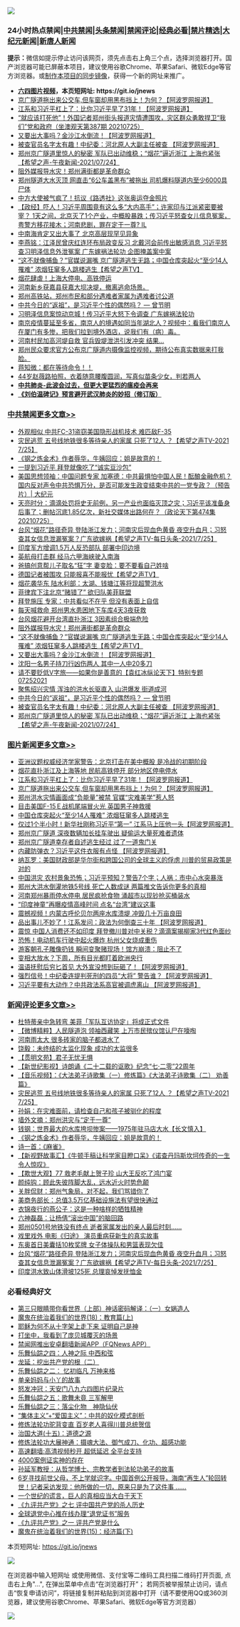![](https://raw.githubusercontent.com/fqnews/bnews/master/64photo/fqnews-qr.jpg)

<div id="tt">
<h3>24小时热点禁闻|<a href="#%E4%B8%AD%E5%85%B1%E7%A6%81%E9%97%BB%E6%9B%B4%E5%A4%9A%E6%96%87%E7%AB%A0">中共禁闻</a>|<a href="#%E5%9B%BE%E7%89%87%E6%96%B0%E9%97%BB%E6%9B%B4%E5%A4%9A%E6%96%87%E7%AB%A0">头条禁闻</a>|<a href="#%E6%96%B0%E9%97%BB%E8%AF%84%E8%AE%BA%E6%9B%B4%E5%A4%9A%E6%96%87%E7%AB%A0">禁闻评论|<a href="#%E5%BF%85%E7%9C%8B%E7%BB%8F%E5%85%B8%E5%A5%BD%E6%96%87">经典必看|<a href="/video.md#%E7%A6%81%E7%89%87%E7%B2%BE%E9%80%89">禁片精选</a>|<a href="https://github.com/fqnews/djy/blob/master/gb/nf1351518.md#1">大纪元新闻</a>|<a href="https://github.com/fqnews/ntdtv/blob/master/gb/prog204.md#1">新唐人新闻</a></h3>
<div><b>提示：</b>微信如提示停止访问该网页，须先点击右上角三个点，选择浏览器打开。国产浏览器可能已屏蔽本项目，建议使用谷歌Chrome、苹果Safari、微软Edge等官方浏览器。或<a href="https://github.com/fqnews/bnews/blob/master/%E5%88%B6%E4%BD%9Cgit%E7%A6%81%E9%97%BB%E9%95%9C%E5%83%8F.md">制作本项目的同步镜像</a>，获得一个新的网址来推广。</div>
<ul>
<li><b><a href="http://d1.bdrive.tk/64.mp4" target="_blank">六四图片视频</a>，本页短网址: https://git.io/jnews</b></li>
<li><a href="/topimagenews/20210725/1593795.md">京广隧道拖出来公交车,但车窗却用黑布挡上！为何？【阿波罗网报道】</a></li>
<li><a href="/topimagenews/20210725/1593930.md">江系和习近平杠上了：比你习近平早了31年！【阿波罗网报道】</a></li>
<li><a href="/bannedvideo/20210725/1593969.md">“就应该打死他”！外国记者郑州街头报道灾情遭围攻，灾区群众勇敢捍卫“我们”党和政府（坐澳观天第387期 20210725）</a></li>
<li><a href="/cbnews/20210725/1594039.md">又要出大事吗？金沙江水倒流！【阿波罗网报道】</a></li>
<li><a href="/cbnews/20210725/1593850.md">被查官员名字太有趣！中纪委：河北原人大副主任被查 【阿波罗网报道】</a></li>
<li><a href="/comments/20210725/1593833.md">郑州京广隧道里惊人的秘密 军队已出动维稳；“烟花”逼近浙江 上海也紧张【希望之声-午夜新闻-2021/07/24】</a></li>
<li><a href="/cbnews/20210725/1594054.md">阻外媒报导水灾！郑州满街都是革命群众</a></li>
<li><a href="/cnnews/20210726/1594139.md">郑州隧道大水灭顶 网直击“6公车盖黑布”被拖出 司机爆料隧道内至少6000具尸体</a></li>
<li><a href="/comments/20210726/1594157.md">中方大使被气疯了！抗议《路透社》这张奥运夺金照片</a></li>
<li><a href="/bannedvideo/20210725/1593901.md">【政经】吓人！习近平周围竟有这么多“大内高手”；许家印与江派紧密要被宰？ 1天之间，北京灭了1个产业，中概股暴跌；传习近平怒查女儿信息冤案，粤警方移花接木；河南悲剧，罪在定于一尊? IL</a></li>
<li><a href="/bannedvideo/20210726/1594107.md">中南海肯定又出大事了 北京高层现罕见异象</a></li>
<li><a href="/comments/20210725/1593916.md">李燕铭：江泽民曾庆红连环布局政变反习 北戴河会前传出敏感消息 习近平怒查习明泽信息外泄冤案 广东嫁祸法轮功 企图掩盖案中案</a></li>
<li><a href="/comments/20210725/1594040.md">“这不就像捕鱼？”官媒说漏嘴 京广隧道逃生无路；中国仓库突起火“至少14人罹难” 浓烟狂窜多人跳楼逃生【希望之声TV】</a></li>
<li><a href="/comments/20210725/1593947.md">烟花肆虐！上海大停电、高铁停运</a></li>
<li><a href="/bannedvideo/20210725/1593978.md">河南新乡获嘉县获嘉大坝决堤，撤离逃命场景。</a></li>
<li><a href="/bannedvideo/20210725/1593835.md">郑州高铁站，郑州市民和部分遇难者家属为遇难者讨公道</a></li>
<li><a href="/comments/20210725/1593801.md">中共今日的“返祖”，是习近平个性的偶然吗？ — 曾节明</a></li>
<li><a href="/comments/20210726/1594145.md">习明泽信息案惊动京城！传习近平大怒下令调查 广东嫁祸法轮功</a></li>
<li><a href="/bannedvideo/20210725/1593979.md">南京疫情蔓延至多省，南京人的境遇如同当年湖北人？视频中：看我们南京人在厦门有多惨，把我们拉到境外酒店，说我们有（病）毒。</a></li>
<li><a href="/comments/20210726/1594126.md">河南村民加高河堤自救 官兵毁堤泄洪引发冲突 结果…</a></li>
<li><a href="/bannedvideo/20210725/1594045.md">郑州民众要求官方公布京广隧道内摄像监控视频，期待公布真实数据来打我脸。</a></li>
<li><a href="/baitai/20210725/1593861.md">蒋知微：都在等待命令！！</a></li>
<li><a href="/yule/20210726/1594141.md">44岁赵薇路拍照，衣着随意腰腹圆润，写真似苗条少女，判若两人</a></li>
<li><b><a href="/comments/20200211/1275071.md" target="_blank">中共肺炎-此波会过去，但更大更猛烈的瘟疫会再来</a></b></li>
<li><b><a href="/comments/20200207/1272816.md" target="_blank">《刘伯温碑记》预言避开武汉肺炎的妙招（修订版）</a></b></li>
</ul>
</div>

<div class="catlist">
<h3><a href="/cbnews/" target="_blank">中共禁闻</a><span><a href="/cbnews/" target="_blank" rel="nofollow">更多文章>></a></span></h3>
<ul>
<li><a href="/cbnews/20210726/1594274.md" target="_blank">外观相似 中共FC-31盗窃美国隐形战机技术 难匹敌F-35</a></li>
<li><a href="/comments/20210726/1594256.md" target="_blank">灾民逃荒  五号线地铁很多等待亲人的家属 只死了12人 ？【希望之声TV-2021 7/25】</a></li>
<li><a href="/comments/20210726/1594247.md" target="_blank">《钢之炼金术》作者辱华，牛姨回应：姐是故意的！</a></li>
<li><a href="/cbnews/20210726/1594236.md" target="_blank">一提到习近平 拜登就像吃了“诚实豆沙包”</a></li>
<li><a href="/cbnews/20210726/1594234.md" target="_blank">美国思想领袖：中国问题专家 加塞德：中共最惧怕中国人民！酝酿金融危机？国内反对声令中共恐惧万分，是否可能发生政变结束中共的一党专政？（预告片）| 大纪元</a></li>
<li><a href="/cbnews/20210726/1594216.md" target="_blank">天亮时分：滴滴处罚将史无前例，另一产业也面临灭顶之灾；习近平该准备身后事了；删帖沉底1.85亿次，新社交媒体出路何在？（政论天下第474集 20210725）</a></li>
<li><a href="/comments/20210726/1594204.md" target="_blank">台风“烟花”路径奇异 登陆浙江发力；河南灾后现血色黄昏 夜空升血月；习怒查其女信息泄漏冤案？广东欲嫁祸【希望之声TV-每日头条-2021/7/25】</a></li>
<li><a href="/cbnews/20210726/1594192.md" target="_blank">印度军方增调1.5万人反恐部队 部署中印边境</a></li>
<li><a href="/cbnews/20210726/1594191.md" target="_blank">英航母打击群 经马六甲海峡驶入南海</a></li>
<li><a href="/cbnews/20210726/1594183.md" target="_blank">爸搞创意帮儿子取名“狂”字 妻变脸：要不要看自己姓啥</a></li>
<li><a href="/comments/20210726/1594140.md" target="_blank">德国记者被围攻 只能报喜不能报忧【希望之声TV】</a></li>
<li><a href="/cbnews/20210726/1594125.md" target="_blank">烟花袭华东 陆水利部：太湖、钱塘江等将现超警洪水</a></li>
<li><a href="/cbnews/20210726/1594106.md" target="_blank">菲律宾下注北京“赌错了” 欲归队美菲联盟</a></li>
<li><a href="/cbnews/20210726/1594103.md" target="_blank">拜登施压 专家：中共看似不在乎 但没有表面上自信</a></li>
<li><a href="/cbnews/20210725/1594080.md" target="_blank">每天喊救命 郑州男水患困地下车库4天3夜获救</a></li>
<li><a href="/cbnews/20210725/1594075.md" target="_blank">台风烟花避开台湾直扑浙江 3因素组合极端危险</a></li>
<li><a href="/cbnews/20210725/1594054.md" target="_blank">阻外媒报导水灾！郑州满街都是革命群众</a></li>
<li><a href="/comments/20210725/1594040.md" target="_blank">“这不就像捕鱼？”官媒说漏嘴 京广隧道逃生无路；中国仓库突起火“至少14人罹难” 浓烟狂窜多人跳楼逃生【希望之声TV】</a></li>
<li><a href="/cbnews/20210725/1594039.md" target="_blank">又要出大事吗？金沙江水倒流！【阿波罗网报道】</a></li>
<li><a href="/cbnews/20210725/1593983.md" target="_blank">沈阳一名男子持刀行凶伤两人 其中一人中20多刀</a></li>
<li><a href="/comments/20210725/1593940.md" target="_blank">请不要贬低V字旅——如果你是善意的【袁红冰纵论天下】特别专题 07252021</a></li>
<li><a href="/cbnews/20210725/1593922.md" target="_blank">聚焦绍兴灾情 浑浊的洪水长驱直入 山洪爆发 街道成河</a></li>
<li><a href="/comments/20210725/1593801.md" target="_blank">中共今日的“返祖”，是习近平个性的偶然吗？ — 曾节明</a></li>
<li><a href="/cbnews/20210725/1593850.md" target="_blank">被查官员名字太有趣！中纪委：河北原人大副主任被查 【阿波罗网报道】</a></li>
<li><a href="/comments/20210725/1593833.md" target="_blank">郑州京广隧道里惊人的秘密 军队已出动维稳；“烟花”逼近浙江 上海也紧张【希望之声-午夜新闻-2021/07/24】</a></li>

</ul>
</div>
<div class="catlist">
<h3><a href="/topimagenews/" target="_blank">图片新闻</a><span><a href="/topimagenews/" target="_blank" rel="nofollow">更多文章>></a></span></h3>
<ul>
<li><a href="/topimagenews/20210726/1594218.md" target="_blank">亚洲议题权威经济学家警告：北京打击在美中概股 是冷战的初期阶段</a></li>
<li><a href="/topimagenews/20210726/1594119.md" target="_blank">烟花直扑浙江及上海等地 民航高铁停开 部分地区停电停水</a></li>
<li><a href="/topimagenews/20210725/1593930.md" target="_blank">江系和习近平杠上了：比你习近平早了31年！【阿波罗网报道】</a></li>
<li><a href="/topimagenews/20210725/1593795.md" target="_blank">京广隧道拖出来公交车,但车窗却用黑布挡上！为何？【阿波罗网报道】</a></li>
<li><a href="/topimagenews/20210725/1593649.md" target="_blank">郑州洪水灾情画面成“负能量”被禁 官媒“灾难美学”惹人怒</a></li>
<li><a href="/topimagenews/20210725/1593644.md" target="_blank">目击美国F-15Ｅ战机尾端冒火光 英国男子神救援</a></li>
<li><a href="/topimagenews/20210725/1593636.md" target="_blank">中国仓库突起火“至少14人罹难” 浓烟狂窜多人跳楼逃生</a></li>
<li><a href="/topimagenews/20210724/1593333.md" target="_blank">仅过1个半小时！新华社刚称习近平“第一” 江系马上压他一头【阿波罗网报道】</a></li>
<li><a href="/topimagenews/20210724/1593332.md" target="_blank">郑州京广隧道 深夜数辆加长挂车驶出 疑偷运大量死难者遗体</a></li>
<li><a href="/topimagenews/20210724/1593284.md" target="_blank">郑州京广隧道幸存者自述逃生经过 过了一道鬼门关</a></li>
<li><a href="/topimagenews/20210723/1592613.md" target="_blank">内藏防弹衣？习近平这件衣服有点怪 【阿波罗网报道】</a></li>
<li><a href="/topimagenews/20210722/1592290.md" target="_blank">纳瓦罗：美国财政部是华尔街和跨国公司的全球主义的俘虏 川普的贸易政策是对的</a></li>
<li><a href="/topimagenews/20210722/1592198.md" target="_blank">中国洪灾 农村景象恐怖；习近平预知？警告7个字；人祸：市中心水突暴涨</a></li>
<li><a href="/topimagenews/20210722/1592091.md" target="_blank">郑州大洪水倒灌地铁5号线 死亡人数成谜 两篇推文告诉你更多的真相</a></li>
<li><a href="/topimagenews/20210722/1591665.md" target="_blank">河南郑州暴雨停水停电 居民疯抢食物 涌超市以现钞抢买桶装水</a></li>
<li><a href="/topimagenews/20210719/1590068.md" target="_blank">“印度神童”再曝疫情高峰时间 点名“台湾”建议这事</a></li>
<li><a href="/topimagenews/20210719/1590055.md" target="_blank">震撼视频！内蒙古呼伦贝尔两座水库溃堤 冲毁几十万亩良田</a></li>
<li><a href="/topimagenews/20210719/1589964.md" target="_blank">品出事儿不妙了！江系发问：政法为何倒查三十年 【阿波罗网报道】</a></li>
<li><a href="/topimagenews/20210719/1589755.md" target="_blank">震惊 中国人消费还不如印度 拜登撤川普对中关税？滴滴案揭柳家3代红色面纱</a></li>
<li><a href="/topimagenews/20210719/1589727.md" target="_blank">恐怖！电动机车行驶中起火爆炸 杭州父女烧成重伤</a></li>
<li><a href="/topimagenews/20210719/1589716.md" target="_blank">游客朝孔子雕像扔钱 瞬间变聚赌现场！馆方崩溃：阻止不了</a></li>
<li><a href="/topimagenews/20210718/1589658.md" target="_blank">变相大放水？下周，所有目光都盯着欧洲央行</a></li>
<li><a href="/topimagenews/20210718/1589531.md" target="_blank">温语抚慰后穷匕首见 大外宣没想到玩砸了！【阿波罗网报道】</a></li>
<li><a href="/topimagenews/20210718/1589472.md" target="_blank">强烈信号！中纪委连提判死刑的四员“大将” 警告谁？【阿波罗网报道】</a></li>
<li><a href="/topimagenews/20210717/1588988.md" target="_blank">习近平要有大动作？中共政法系高官被调虎离山 【阿波罗网报道】</a></li>

</ul>
</div>
<div class="catlist">
<h3><a href="/comments/" target="_blank">新闻评论</a><span><a href="/comments/" target="_blank" rel="nofollow">更多文章>></a></span></h3>
<ul>
<li><a href="/comments/20210726/1594304.md" target="_blank">杜特蒂亲中急转弯 美菲「军队互访协定」将成正式文件</a></li>
<li><a href="/comments/20210726/1594296.md" target="_blank">【微博精粹】人民隧道泡 领袖西藏笑 上万市民殡仪馆认尸在嚎啕</a></li>
<li><a href="/comments/20210726/1594282.md" target="_blank">河南雨太大 很多砖家的脑子都进水了</a></li>
<li><a href="/comments/20210726/1594281.md" target="_blank">饶毅：未终结的太监化现象 成功的太监很多</a></li>
<li><a href="/comments/20210726/1594277.md" target="_blank">【贯明文苑】君子无忧无惧</a></li>
<li><a href="/comments/20210726/1594276.md" target="_blank">【新世纪影视】诗朗诵《二十二载的讴歌》纪念“七·二零”22周年</a></li>
<li><a href="/comments/20210726/1594275.md" target="_blank">【音乐视频】：《大法弟子诗歌集（一）修炼篇》《大法弟子诗歌集（二） 劝善篇》</a></li>
<li><a href="/comments/20210726/1594256.md" target="_blank">灾民逃荒  五号线地铁很多等待亲人的家属 只死了12人 ？【希望之声TV-2021 7/25】</a></li>
<li><a href="/comments/20210726/1594255.md" target="_blank">孙娟：在灾难面前，请检查自己和孩子被驯化的程度</a></li>
<li><a href="/comments/20210726/1594254.md" target="_blank">墙外文摘：郑州洪灾与“定于一尊”</a></li>
<li><a href="/comments/20210726/1594253.md" target="_blank">钱钢：世界最大的水库垮坝惨案——1975年驻马店大水【长文慎入】</a></li>
<li><a href="/comments/20210726/1594247.md" target="_blank">《钢之炼金术》作者辱华，牛姨回应：姐是故意的！</a></li>
<li><a href="/comments/20210726/1594243.md" target="_blank">诗一首：《麻雀》</a></li>
<li><a href="/comments/20210726/1594241.md" target="_blank">【新视野故事汇】《牛顿手稿让科学家目瞪口呆》《诺查丹玛斯坎坷传奇的一生令人惊叹》</a></li>
<li><a href="/comments/20210726/1594240.md" target="_blank">【欺世大观】77 救老毛献上贺子珍 山大王反吃了鸿门宴</a></li>
<li><a href="/comments/20210726/1594239.md" target="_blank">颜纯钩：顾此失彼阵脚大乱，远水近火时势危颠</a></li>
<li><a href="/comments/20210726/1594238.md" target="_blank">关胖侃财：郑州气象局，对不起，我们骂错你了</a></li>
<li><a href="/comments/20210726/1594232.md" target="_blank">美商务部长：总值3.5万亿基础设施法有望很快通过</a></li>
<li><a href="/comments/20210726/1594227.md" target="_blank">衣锦夜行的燕公子：这是一种啥样的牺牲精神</a></li>
<li><a href="/comments/20210726/1594226.md" target="_blank">六神磊磊：让杨倩“滚出中国”的脑回路</a></li>
<li><a href="/comments/20210726/1594225.md" target="_blank">郑州0501号地铁没有终点 逝者家属发出的亲人最后时刻……</a></li>
<li><a href="/comments/20210726/1594223.md" target="_blank">戏里戏外 电影《归途》 演员重病获新生的真实故事</a></li>
<li><a href="/comments/20210726/1594210.md" target="_blank">东奥首日美囊括10枚奖牌 女子体操队和男篮表现欠佳</a></li>
<li><a href="/comments/20210726/1594204.md" target="_blank">台风“烟花”路径奇异 登陆浙江发力；河南灾后现血色黄昏 夜空升血月；习怒查其女信息泄漏冤案？广东欲嫁祸【希望之声TV-每日头条-2021/7/25】</a></li>
<li><a href="/comments/20210726/1594203.md" target="_blank">印度洪水致山体滑坡125死 总理哀悼发抚恤金</a></li>

</ul>
</div>

<div class="catlist">
<h3>必看经典好文</h3>
<ul>
<li><a href="/comments/20200426/1319648.md" target="_blank">第三只眼睛带你看世界（上部）神话密码解译：（一）女娲造人</a></li>
<li><a href="/topimagenews/20180701/965109.md" target="_blank">魔鬼在统治着我们的世界(18)：教育篇(上)</a></li>
<li><a href="/ccpdope/20190803/1168965.md" target="_blank">耶稣为何不从十字架上走下来 证明自己是神</a></li>
<li><a href="/comments/20201015/1414242.md" target="_blank">打坐中，我看到了庞贝城覆灭的场景</a></li>
<li><a href="/comments/20200503/1322531.md" target="_blank">禁闻网推出安卓翻墙新闻APP（FQNews APP）</a></li>
<li><a href="/tculture/20190101/791144.md" target="_blank">乐舞仙踪之四：人神之际 中西和弦</a></li>
<li><a href="/comments/20200928/1404653.md" target="_blank">龙延：挖出共产党的根（二）</a></li>
<li><a href="/tculture/20170711/790081.md" target="_blank">乐舞仙踪之二： 忆初临凡 万神来格</a></li>
<li><a href="/cbnews/20210518/1548912.md" target="_blank">单亲妈妈与小丫的故事</a></li>
<li><a href="/comments/20200604/783200.md" target="_blank">怒发冲冠：天安门八九六四图片纪录片</a></li>
<li><a href="/tculture/20170715/791820.md" target="_blank">乐舞仙踪之五：歌舞未竟 三军解甲</a></li>
<li><a href="/tculture/20190101/1056889.md" target="_blank">乐舞仙踪之三：落尘化物　神隐仙伏</a></li>
<li><a href="/comments/20201007/1409565.md" target="_blank">“集体主义”+“爱国主义”：中共的奴化模式剖析</a></li>
<li><a href="/comments/20210312/1502969.md" target="_blank">修炼法轮功驼背变直 百岁老人喜得川普总统贺信</a></li>
<li><a href="/topimagenews/20180322/917868.md" target="_blank">治国大道(十五)：道德之源</a></li>
<li><a href="/comments/20191203/1234383.md" target="_blank">修炼法轮功大展神通：摄魂大法、御气成刀、化功、超感功能</a></li>
<li><a href="/comments/20210202/1479954.md" target="_blank">高速翻墙:高清视频秒开 超低延迟 全平台支持</a></li>
<li><a href="/lifebaike/20201113/1430218.md" target="_blank">4000案例证实神的存在</a></li>
<li><a href="/comments/20210629/1576797.md" target="_blank">孙延军教授：从哲学博士、宗教学者到法轮功弟子的故事</a></li>
<li><a href="/comments/20210716/1588420.md" target="_blank">6岁寻找前世父母，不上学就识字。中国首例公开报导，海南“再生人”轮回转世！记者采访发现：他所做的一切，原来只是为了这件事 &#8230;&#8230;</a></li>
<li><a href="/comments/20200621/1348067.md" target="_blank">一个世纪的谎言，巨人的真相应当大白于天下</a></li>
<li><a href="/bookonline/20131116/201048.md" target="_blank">《九评共产党》之七 评中国共产党的杀人历史</a></li>
<li><a href="/cbnews/20200819/1382346.md" target="_blank">全球退党中心推在线办理“退党证书”服务</a></li>
<li><a href="/bookonline/20131116/201056.md" target="_blank">《九评共产党》之一 评共产党是什么</a></li>
<li><a href="/topimagenews/20180610/955499.md" target="_blank">魔鬼在统治着我们的世界(15)：经济篇(下)</a></li>

</ul>
</div>

本页短网址: https://git.io/jnews

![](https://raw.githubusercontent.com/fqnews/bnews/master/64photo/fqnews-qr.jpg)

在浏览器中输入短网址 或使用微信、支付宝等二维码工具扫描二维码打开页面, 点击右上角"...", 在弹出菜单中点击“在浏览器打开”； 若网页被举报禁止访问，请点击“恢复申请访问”，将链接复制并粘贴到浏览器中打开（请不要使用QQ或360浏览器，建议使用谷歌Chrome、苹果Safari、微软Edge等官方浏览器）

![](https://raw.githubusercontent.com/fqnews/bnews/master/64photo/wx.jpg)
